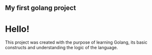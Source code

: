 ## My first golang project
# Hello! 
This project was created with the purpose of learning Golang, its basic constructs and understanding the logic of the language. 
